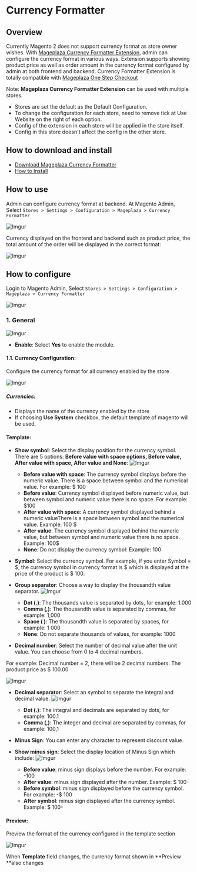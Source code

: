 # Currency Formatter

## Overview

Currently Magento 2 does not support currency format as store owner wishes. With [Mageplaza Currency Formatter Extension](https://www.mageplaza.com/magento-2-currency-formatter/), admin can configure the currency format in various ways. Extension supports showing product price as well as order amount in the currency format configured by admin at both frontend and backend. Currency Formatter Extension is totally compatible with [Mageplaza One Step Checkout](https://www.mageplaza.com/magento-2-one-step-checkout-extension/)

Note: **Mageplaza Currency Formatter Extension** can be used with multiple stores. 
- Stores are set the default as the Default Configuration.
- To change the configuration for each store, need to remove tick at Use Website on the right of each option.
- Config of the extension in each store will be applied in the store itself.
- Config in this store doesn't affect the config in the other store.

## How to download and install

- [Download Mageplaza Currency Formatter](https://www.mageplaza.com/magento-2-currency-formatter/)
- [How to Install](https://www.mageplaza.com/install-magento-2-extension/)


## How to use

Admin can configure currency format at backend. At Magento Admin, Select `Stores > Settings > Configuration > Mageplaza > Currency Formatter`

![Imgur](https://i.imgur.com/qoUJX10.png)

Currency displayed on the frontend and backend such as product price, the total amount of the order will be displayed in the correct format:

![Imgur](https://i.imgur.com/1lsbwwR.png)

## How to configure

Login to Magento Admin, Select `Stores > Settings > Configuration > Mageplaza > Currency Formatter`

![Imgur](https://i.imgur.com/oSNg634.png)

### 1. General

![Imgur](https://i.imgur.com/KyTEwDP.png)

- **Enable**: Select **Yes** to enable the module.

#### 1.1. Currency Configuration:

Configure the currency format for all currency enabled by the store

![Imgur](https://i.imgur.com/8fPGUGE.png)


##### Currencies:
- Displays the name of the currency enabled by the store
- If choosing **Use System** checkbox, the default template of magento will be used.

#### Template:

- **Show symbol**: Select the display position for the currency symbol. There are 5 options: **Before value with space options, Before value, After value with space, After value and None**:
![Imgur](https://i.imgur.com/ODbN10i.png)
   - **Before value with space**: The currency symbol displays before the numeric value. There is a space between symbol and the numerical value. For example: $ 100
  - **Before value**: Currency symbol displayed before numeric value, but between symbol and numeric value there is no space. For example: $100
  - **After value with space**: A currency symbol displayed behind a numeric valueThere is a space between symbol and the numerical value. Example: 100 $
  - **After value**: The currency symbol displayed behind the numeric value, but between symbol and numeric value there is no space. Example: 100$
  - **None**: Do not display the currency symbol: Example: 100
  
- **Symbol**: Select the currency symbol. For example, if you enter Symbol = $, the currency symbol in currency format is $ which is displayed at the price of the product is $ 100.

- **Group separator**: Choose a way to display the thousandth value separator.
![Imgur](https://i.imgur.com/NdcShEr.png)
  - **Dot (.)**: The thousands value is separated by dots, for example: 1.000
  - **Comma (,)**: The thousandth value is separated by commas, for example: 1,000
  - **Space ( )**: The thousandth value is separated by spaces, for example: 1 000
  - **None**: Do not separate thousands of values, for example: 1000

- **Decimal number**: Select the number of decimal value after the unit value. You can choose from 0 to 4 decimal numbers.

For example: Decimal number = 2, there will be 2 decimal numbers. The product price as $ 100.00

![Imgur](https://i.imgur.com/oja1BLv.png)

- **Decimal separator**: Select an symbol to separate the integral and decimal value.
![Imgur](https://i.imgur.com/cTOSFoR.png)
  - **Dot (.)**: The integral and decimals are separated by dots, for example: 100.1
  - **Comma (,)**: The integer and decimal are separated by commas, for example: 100,1

- **Minus Sign**: You can enter any character to represent discount value.

- **Show minus sign**: Select the display location of Minus Sign which include:
![Imgur](https://i.imgur.com/tX6ghfO.png)
  - **Before value**: minus sign displays before the number. For example: -100
  - **After value**: minus sign displayed after the number. Example: $ 100-
  - **Before symbol**: minus sign displayed before the currency symbol. For example: -$ 100
  - **After symbol**: minus sign displayed after the currency symbol. Example: $ 100-
  
#### Preview:

Preview the format of the currency configured in the template section

![Imgur](https://i.imgur.com/xgTsRM7.png)

When **Template** field changes, the currency format shown in **Preview **also changes

